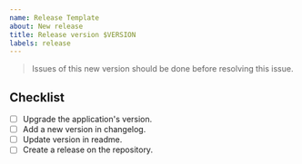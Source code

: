 ```yaml
---
name: Release Template
about: New release
title: Release version $VERSION
labels: release
---
```


> Issues of this new version should be done before resolving this issue.

## Checklist

- [ ] Upgrade the application's version.
- [ ] Add a new version in changelog.
- [ ] Update version in readme.
- [ ] Create a release on the repository.
